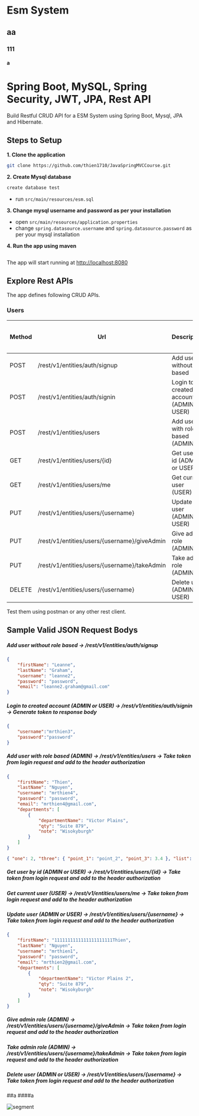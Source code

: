 # Esm System
## aa
### 111
#### a

# Spring Boot, MySQL, Spring Security, JWT, JPA, Rest API

Build Restful CRUD API for a ESM System using Spring Boot, Mysql, JPA and Hibernate.

## Steps to Setup

**1. Clone the application**

```bash
git clone https://github.com/thien1710/JavaSpringMVCCourse.git
```

**2. Create Mysql database**
```bash
create database test
```
- run `src/main/resources/esm.sql`

**3. Change mysql username and password as per your installation**

+ open `src/main/resources/application.properties`
+ change `spring.datasource.username` and `spring.datasource.password` as per your mysql installation

**4. Run the app using maven**

```bash

```
The app will start running at <http://localhost:8080>

## Explore Rest APIs

The app defines following CRUD APIs.

### Users

| Method | Url | Description | Sample Valid Request Body |
| ------ | --- | ----------- | ------------------------- |
| POST   | /rest/v1/entities/auth/signup | Add user without role based | [JSON](#addUserWithoutRoleBased) |
| POST   | /rest/v1/entities/auth/signin | Login to created account (ADMIN or USER) | [JSON](#userLogin) |
| POST   | /rest/v1/entities/users | Add user with role based (ADMIN) | [JSON](#addUserWithRoleBased) |
| GET    | /rest/v1/entities/users/{id} | Get user by id (ADMIN or USER) | [JSON](#getUserById) |
| GET    | /rest/v1/entities/users/me | Get current user (USER) | [JSON](#getCurrentUser) |
| PUT    | /rest/v1/entities/users/{username} | Update user (ADMIN or USER) | [JSON](#updateUser) |
| PUT    | /rest/v1/entities/users/{username}/giveAdmin | Give admin role (ADMIN) | [JSON](#giveAdmin) |
| PUT    | /rest/v1/entities/users/{username}/takeAdmin | Take admin role (ADMIN) | [JSON](#takeAdmin) |
| DELETE | /rest/v1/entities/users/{username} | Delete user (ADMIN or USER) | [JSON](#deleteUser) |

Test them using postman or any other rest client.

## Sample Valid JSON Request Bodys

##### <a id="(addUserWithoutRoleBased) ">Add user without role based -> /rest/v1/entities/auth/signup</a>
```json
{
	"firstName": "Leanne",
	"lastName": "Graham",
	"username": "leanne2",
	"password": "password",
	"email": "leanne2.graham@gmail.com"
}
```

##### <a id="(userLogin) ">Login to created account (ADMIN or USER) -> /rest/v1/entities/auth/signin -> Generate token to response body</a>
```json
{
    "username":"mrthien3",
    "password":"password"
}
```

##### <a id="addUserWithRoleBased">Add user with role based (ADMIN) -> /rest/v1/entities/users -> Take token from login request and add to the header authorization</a>
```json
{
	"firstName": "Thien",
	"lastName": "Nguyen",
	"username": "mrthien4",
	"password": "password",
	"email": "mrthien4@gmail.com",
    "departments": [
        {
            "departmentName": "Victor Plains",
            "qty": "Suite 879",
            "note": "Wisokyburgh"
	    }
    ] 
}
```
```json
{ "one": 2, "three": { "point_1": "point_2", "point_3": 3.4 }, "list": [ "one", "two", "three" ] }
```

##### <a id="(getUserById) ">Get user by id (ADMIN or USER) -> /rest/v1/entities/users/{id} -> Take token from login request and add to the header authorization</a>

##### <a id="(getCurrentUser) ">Get current user (USER) -> /rest/v1/entities/users/me -> Take token from login request and add to the header authorization</a>

##### <a id="(updateUser) ">Update user (ADMIN or USER) -> /rest/v1/entities/users/{username} -> Take token from login request and add to the header authorization</a>
```json
{
	"firstName": "1111111111111111111111Thien",
	"lastName": "Nguyen",
	"username": "mrthien1",
	"password": "password",
	"email": "mrthien2@gmail.com",
    "departments": [
        {
            "departmentName": "Victor Plains 2",
            "qty": "Suite 879",
            "note": "Wisokyburgh"
	    }
    ] 
}
```

##### <a id="(giveAdmin) ">Give admin role (ADMIN) -> /rest/v1/entities/users/{username}/giveAdmin -> Take token from login request and add to the header authorization</a>

##### <a id="((takeAdmin) ) ">Take admin role (ADMIN) -> /rest/v1/entities/users/{username}/takeAdmin -> Take token from login request and add to the header authorization</a>

##### <a id="((deleteUser) ) ">Delete user (ADMIN or USER) -> /rest/v1/entities/users/{username} -> Take token from login request and add to the header authorization</a>

##a
####a

![segment](https://api.segment.io/v1/pixel/track?data=ewogICJ3cml0ZUtleSI6ICJwcDJuOTU4VU1NT21NR090MWJXS0JQd0tFNkcydW51OCIsCiAgInVzZXJJZCI6ICIxMjNibG9nYXBpMTIzIiwKICAiZXZlbnQiOiAiQmxvZ0FwaSB2aXNpdGVkIiwKICAicHJvcGVydGllcyI6IHsKICAgICJzdWJqZWN0IjogIkJsb2dBcGkgdmlzaXRlZCIsCiAgICAiZW1haWwiOiAiY29tcy5zcHVyc0BnbWFpbC5jb20iCiAgfQp9)

